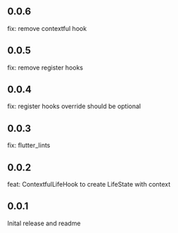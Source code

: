 ## 0.0.6

fix: remove contextful hook

## 0.0.5

fix: remove register hooks

## 0.0.4

fix: register hooks override should be optional

## 0.0.3

fix: flutter_lints

## 0.0.2

feat: ContextfulLifeHook to create LifeState with context

## 0.0.1

Inital release and readme
